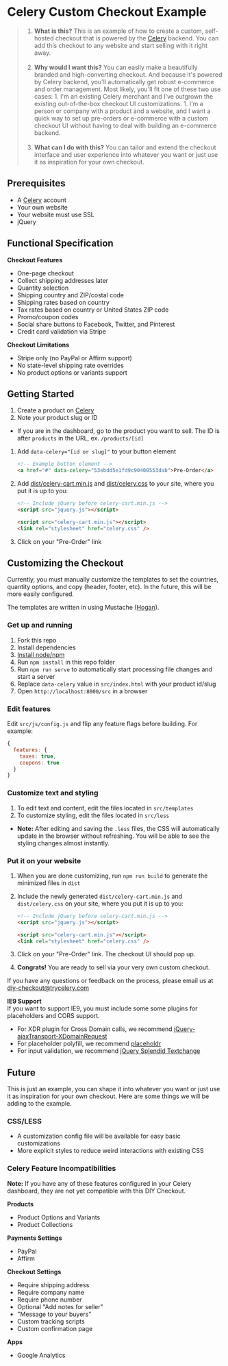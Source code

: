 Celery Custom Checkout Example
============

> 1. **What is this?** This is an example of how to create a custom, self-hosted checkout that is powered by the [Celery](https://trycelery.com) backend. You can add this checkout to any website and start selling with it right away.<br/><br/>
> 1. **Why would I want this?** You can easily make a beautifully branded and high-converting checkout. And because it's powered by Celery backend, you'll automatically get robust e-commerce and order management. Most likely, you'll fit one of these two use cases:
    1. I'm an existing Celery merchant and I've outgrown the existing out-of-the-box checkout UI customizations.
    1. I'm a person or company with a product and a website, and I want a quick way to set up pre-orders or e-commerce with a custom checkout UI without having to deal with building an e-commerce backend. <br/><br/>
> 1. **What can I do with this?** You can tailor and extend the checkout interface and user experience into whatever you want or just use it as inspiration for your own checkout.

## Prerequisites

* A [Celery](https://trycelery.com) account
* Your own website
* Your website must use SSL
* jQuery

## Functional Specification

**Checkout Features**

* One-page checkout
* Collect shipping addresses later
* Quantity selection
* Shipping country and ZIP/costal code
* Shipping rates based on country 
* Tax rates based on country or United States ZIP code
* Promo/coupon codes
* Social share buttons to Facebook, Twitter, and Pinterest
* Credit card validation via Stripe

**Checkout Limitations**

* Stripe only (no PayPal or Affirm support)
* No state-level shipping rate overrides
* No product options or variants support

## Getting Started

1. Create a product on [Celery](https://trycelery.com)
1. Note your product slug or ID
  * If you are in the dashboard, go to the product you want to sell. The ID is after `products` in the URL, ex. `/products/[id]`
1. Add `data-celery="[id or slug]"` to your button element

    ```html
    <!-- Example button element -->
    <a href="#" data-celery="53ebdd5e1fd9c90400553dab">Pre-Order</a>
    ```

1. Add [dist/celery-cart.min.js](https://github.com/airbrite/diy-checkout/blob/master/dist/celery-cart.min.js) and [dist/celery.css](https://github.com/airbrite/diy-checkout/blob/master/dist/celery.css) to your site, where you put it is up to you:

    ```html
    <!-- Include jQuery before celery-cart.min.js -->
    <script src="jquery.js"></script>
    
    <script src="celery-cart.min.js"></script>
    <link rel="stylesheet" href="celery.css" />
    ```

1.  Click on your "Pre-Order" link


## Customizing the Checkout

Currently, you must manually customize the templates to set the countries, quantity options, and copy (header, footer, etc). In the future, this will be more easily configured.

The templates are written in using Mustache ([Hogan](http://twitter.github.io/hogan.js/)).

### Get up and running

1. Fork this repo
1. Install dependencies
  1. [Install node/npm](http://nodejs.org/)
  1. Run `npm install` in this repo folder
1. Run `npm run serve` to automatically start processing file changes and start a server
1. Replace `data-celery` value in `src/index.html` with your product id/slug
1. Open `http://localhost:8000/src` in a browser

### Edit features

Edit `src/js/config.js` and flip any feature flags before building. For example:

```js
{
  features: {
    taxes: true,
    coupons: true
  }
}
```

### Customize text and styling

1. To edit text and content, edit the files located in  `src/templates`
2. To customize styling, edit the files located in `src/less`
  * **Note:** After editing and saving the `.less` files, the CSS will automatically update in the browser without refreshing. You will be able to see the styling changes almost instantly.

### Put it on your website

1. When you are done customizing, run `npm run build` to generate the minimized files in `dist`
1. Include the newly generated `dist/celery-cart.min.js` and `dist/celery.css` on your site, where you put it is up to you:

    ```html
    <!-- Include jQuery before celery-cart.min.js -->
    <script src="jquery.js"></script>
    
    <script src="celery-cart.min.js"></script>
    <link rel="stylesheet" href="celery.css" />
    ```

1. Click on your "Pre-Order" link. The checkout UI should pop up.
1. **Congrats!** You are ready to sell via your very own custom checkout.

If you have any questions or feedback on the process, please email us at [diy-checkout@trycelery.com](mailto:diy-checkout@trycelery.com)

**IE9 Support**<br/>
If you want to support IE9, you must include some some plugins for placeholders and CORS support.

* For XDR plugin for Cross Domain calls, we recommend [jQuery-ajaxTransport-XDomainRequest](https://github.com/MoonScript/jQuery-ajaxTransport-XDomainRequest)
* For placeholder polyfill, we recommend [placeholdr](https://github.com/vote539/placeholdr)
* For input validation, we recommend [jQuery Splendid Textchange](https://github.com/pandell/jquery-splendid-textchange)

## Future

This is just an example, you can shape it into whatever you want or just use it as inspiration for your own checkout. Here are some things we will be adding to the example.

### CSS/LESS

* A customization config file will be available for easy basic customizations
* More explicit styles to reduce weird interactions with existing CSS

### Celery Feature Incompatibilities

**Note:** If you have any of these features configured in your Celery dashboard, they are not yet compatible with this DIY Checkout.

**Products**

* Product Options and Variants
* Product Collections

**Payments Settings**

* PayPal
* Affirm

**Checkout Settings**

* Require shipping address
* Require company name
* Require phone number
* Optional "Add notes for seller"
* "Message to your buyers"
* Custom tracking scripts
* Custom confirmation page

**Apps**

* Google Analytics


